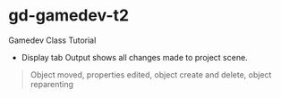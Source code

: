 # gd-gamedev-t2
Gamedev Class Tutorial

- Display tab Output shows all changes made to project scene. 
> Object moved, properties edited, object create and delete, object reparenting 
